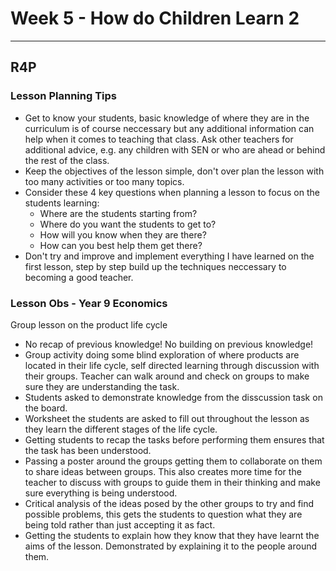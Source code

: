 # Week 5 - How do Children Learn 2
---

## R4P

### Lesson Planning Tips
* Get to know your students, basic knowledge of where they are in the curriculum is of course neccessary but any additional information can help when it comes to teaching that class. Ask other teachers for additional advice, e.g. any children with SEN or who are ahead or behind the rest of the class.
* Keep the objectives of the lesson simple, don't over plan the lesson with too many activities or too many topics. 
* Consider these 4 key questions when planning a lesson to focus on the students learning:
  * Where are the students starting from?
  * Where do you want the students to get to?
  * How will you know when they are there?
  * How can you best help them get there?
* Don't try and improve and implement everything I have learned on the first lesson, step by step build up the techniques neccessary to becoming a good teacher. 

### Lesson Obs - Year 9 Economics
Group lesson on the product life cycle
* No recap of previous knowledge! No building on previous knowledge!
* Group activity doing some blind exploration of where products are located in their life cycle, self directed learning through discussion with their groups. Teacher can walk around and check on groups to make sure they are understanding the task. 
* Students asked to demonstrate knowledge from the disscussion task on the board. 
* Worksheet the students are asked to fill out throughout the lesson as they learn the different stages of the life cycle. 
* Getting students to recap the tasks before performing them ensures that the task has been understood. 
* Passing a poster around the groups getting them to collaborate on them to share ideas between groups. This also creates more time for the teacher to discuss with groups to guide them in their thinking and make sure everything is being understood. 
* Critical analysis of the ideas posed by the other groups to try and find possible problems, this gets the students to question what they are being told rather than just accepting it as fact. 
* Getting the students to explain how they know that they have learnt the aims of the lesson. Demonstrated by explaining it to the people around them. 